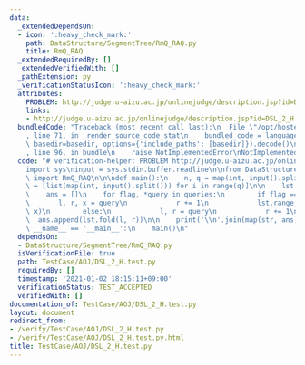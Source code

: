 ```yaml
---
data:
  _extendedDependsOn:
  - icon: ':heavy_check_mark:'
    path: DataStructure/SegmentTree/RmQ_RAQ.py
    title: RmQ_RAQ
  _extendedRequiredBy: []
  _extendedVerifiedWith: []
  _pathExtension: py
  _verificationStatusIcon: ':heavy_check_mark:'
  attributes:
    PROBLEM: http://judge.u-aizu.ac.jp/onlinejudge/description.jsp?id=DSL_2_H
    links:
    - http://judge.u-aizu.ac.jp/onlinejudge/description.jsp?id=DSL_2_H
  bundledCode: "Traceback (most recent call last):\n  File \"/opt/hostedtoolcache/Python/3.9.1/x64/lib/python3.9/site-packages/onlinejudge_verify/documentation/build.py\"\
    , line 71, in _render_source_code_stat\n    bundled_code = language.bundle(stat.path,\
    \ basedir=basedir, options={'include_paths': [basedir]}).decode()\n  File \"/opt/hostedtoolcache/Python/3.9.1/x64/lib/python3.9/site-packages/onlinejudge_verify/languages/python.py\"\
    , line 96, in bundle\n    raise NotImplementedError\nNotImplementedError\n"
  code: "# verification-helper: PROBLEM http://judge.u-aizu.ac.jp/onlinejudge/description.jsp?id=DSL_2_H\n\
    import sys\ninput = sys.stdin.buffer.readline\n\nfrom DataStructure.SegmentTree.RmQ_RAQ\
    \ import RmQ_RAQ\n\n\ndef main():\n    n, q = map(int, input().split())\n    queries\
    \ = [list(map(int, input().split())) for i in range(q)]\n\n    lst = RmQ_RAQ(n)\n\
    \    ans = []\n    for flag, *query in queries:\n        if flag == 0:\n     \
    \       l, r, x = query\n            r += 1\n            lst.range_apply(l, r,\
    \ x)\n        else:\n            l, r = query\n            r += 1\n          \
    \  ans.append(lst.fold(l, r))\n\n    print('\\n'.join(map(str, ans)))\n\n\nif\
    \ __name__ == '__main__':\n    main()\n"
  dependsOn:
  - DataStructure/SegmentTree/RmQ_RAQ.py
  isVerificationFile: true
  path: TestCase/AOJ/DSL_2_H.test.py
  requiredBy: []
  timestamp: '2021-01-02 18:15:11+09:00'
  verificationStatus: TEST_ACCEPTED
  verifiedWith: []
documentation_of: TestCase/AOJ/DSL_2_H.test.py
layout: document
redirect_from:
- /verify/TestCase/AOJ/DSL_2_H.test.py
- /verify/TestCase/AOJ/DSL_2_H.test.py.html
title: TestCase/AOJ/DSL_2_H.test.py
---
```

